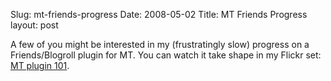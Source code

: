 Slug: mt-friends-progress
Date: 2008-05-02
Title: MT Friends Progress
layout: post

A few of you might be interested in my (frustratingly slow) progress on a Friends/Blogroll plugin for MT. You can watch it take shape in my Flickr set: [MT plugin 101](http://www.flickr.com/photos/redmonk/sets/72157604027970428/detail/).
